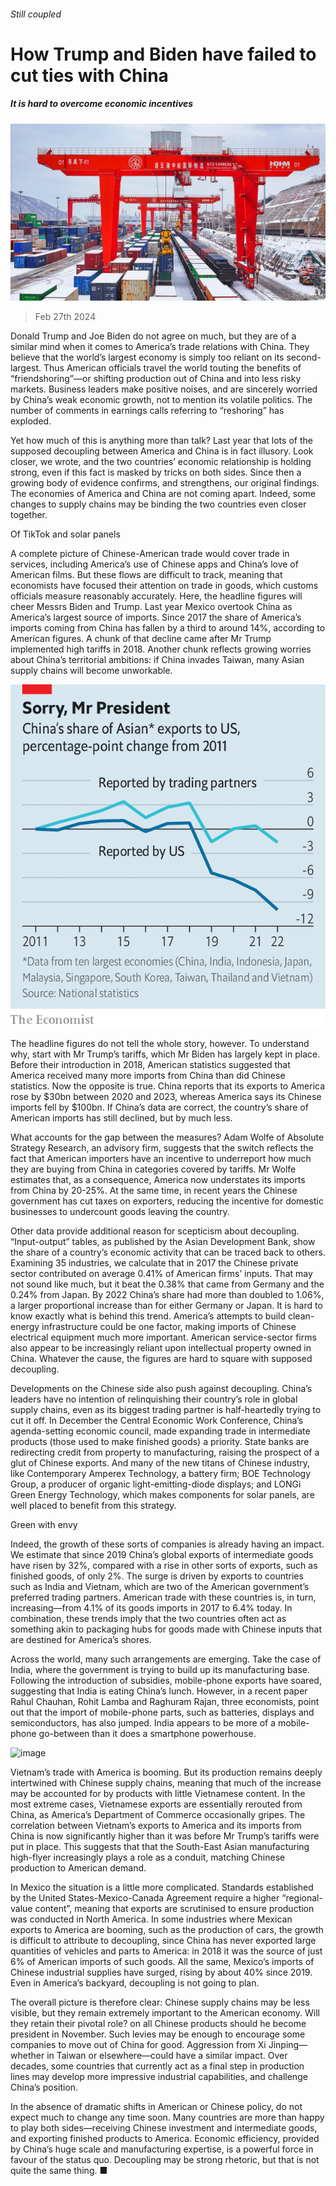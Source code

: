 ###### Still coupled

# How Trump and Biden have failed to cut ties with China 

##### It is hard to overcome economic incentives 

![image](images/20240302_FNP001.jpg) 

> Feb 27th 2024 

Donald Trump and Joe Biden do not agree on much, but they are of a similar mind when it comes to America’s trade relations with China. They believe that the world’s largest economy is simply too reliant on its second-largest. Thus American officials travel the world touting the benefits of “friendshoring”—or shifting production out of China and into less risky markets. Business leaders make positive noises, and are sincerely worried by China’s weak economic growth, not to mention its volatile politics. The number of comments in earnings calls referring to “reshoring” has exploded.

Yet how much of this is anything more than talk? Last year  that lots of the supposed decoupling between America and China is in fact illusory. Look closer, we wrote, and the two countries’ economic relationship is holding strong, even if this fact is masked by tricks on both sides. Since then a growing body of evidence confirms, and strengthens, our original findings. The economies of America and China are not coming apart. Indeed, some changes to supply chains may be binding the two countries even closer together. 

Of TikTok and solar panels

A complete picture of Chinese-American trade would cover trade in services, including America’s use of Chinese apps and China’s love of American films. But these flows are difficult to track, meaning that economists have focused their attention on trade in goods, which customs officials measure reasonably accurately. Here, the headline figures will cheer Messrs Biden and Trump. Last year Mexico overtook China as America’s largest source of imports. Since 2017 the share of America’s imports coming from China has fallen by a third to around 14%, according to American figures. A chunk of that decline came after Mr Trump implemented high tariffs in 2018. Another chunk reflects growing worries about China’s territorial ambitions: if China invades Taiwan, many Asian supply chains will become unworkable. 

![image](images/20240302_FNC595.png) 


The headline figures do not tell the whole story, however. To understand why, start with Mr Trump’s tariffs, which Mr Biden has largely kept in place. Before their introduction in 2018, American statistics suggested that America received many more imports from China than did Chinese statistics. Now the opposite is true. China reports that its exports to America rose by $30bn between 2020 and 2023, whereas America says its Chinese imports fell by $100bn. If China’s data are correct, the country’s share of American imports has still declined, but by much less. 

What accounts for the gap between the measures? Adam Wolfe of Absolute Strategy Research, an advisory firm, suggests that the switch reflects the fact that American importers have an incentive to underreport how much they are buying from China in categories covered by tariffs. Mr Wolfe estimates that, as a consequence, America now understates its imports from China by 20-25%. At the same time, in recent years the Chinese government has cut taxes on exporters, reducing the incentive for domestic businesses to undercount goods leaving the country.

Other data provide additional reason for scepticism about decoupling. “Input-output” tables, as published by the Asian Development Bank, show the share of a country’s economic activity that can be traced back to others. Examining 35 industries, we calculate that in 2017 the Chinese private sector contributed on average 0.41% of American firms’ inputs. That may not sound like much, but it beat the 0.38% that came from Germany and the 0.24% from Japan. By 2022 China’s share had more than doubled to 1.06%, a larger proportional increase than for either Germany or Japan. It is hard to know exactly what is behind this trend. America’s attempts to build clean-energy infrastructure could be one factor, making imports of Chinese electrical equipment much more important. American service-sector firms also appear to be increasingly reliant upon intellectual property owned in China. Whatever the cause, the figures are hard to square with supposed decoupling.

Developments on the Chinese side also push against decoupling. China’s leaders have no intention of relinquishing their country’s role in global supply chains, even as its biggest trading partner is half-heartedly trying to cut it off. In December the Central Economic Work Conference, China’s agenda-setting economic council, made expanding trade in intermediate products (those used to make finished goods) a priority. State banks are redirecting credit from property to manufacturing, raising the prospect of a glut of Chinese exports. And many of the new titans of Chinese industry, like Contemporary Amperex Technology, a battery firm; BOE Technology Group, a producer of organic light-emitting-diode displays; and LONGi Green Energy Technology, which makes components for solar panels, are well placed to benefit from this strategy.

Green with envy

Indeed, the growth of these sorts of companies is already having an impact. We estimate that since 2019 China’s global exports of intermediate goods have risen by 32%, compared with a rise in other sorts of exports, such as finished goods, of only 2%. The surge is driven by exports to countries such as India and Vietnam, which are two of the American government’s preferred trading partners. American trade with these countries is, in turn, increasing—from 4.1% of its goods imports in 2017 to 6.4% today. In combination, these trends imply that the two countries often act as something akin to packaging hubs for goods made with Chinese inputs that are destined for America’s shores.

Across the world, many such arrangements are emerging. Take the case of India, where the government is trying to build up its manufacturing base. Following the introduction of subsidies, mobile-phone exports have soared, suggesting that India is eating China’s lunch. However, in a recent paper Rahul Chauhan, Rohit Lamba and Raghuram Rajan, three economists, point out that the import of mobile-phone parts, such as batteries, displays and semiconductors, has also jumped. India appears to be more of a mobile-phone go-between than it does a smartphone powerhouse. 

![image](images/20240302_FNC574.png) 


Vietnam’s trade with America is booming. But its production remains deeply intertwined with Chinese supply chains, meaning that much of the increase may be accounted for by products with little Vietnamese content. In the most extreme cases, Vietnamese exports are essentially rerouted from China, as America’s Department of Commerce occasionally gripes. The correlation between Vietnam’s exports to America and its imports from China is now significantly higher than it was before Mr Trump’s tariffs were put in place. This suggests that that the South-East Asian manufacturing high-flyer increasingly plays a role as a conduit, matching Chinese production to American demand. 

In Mexico the situation is a little more complicated. Standards established by the United States-Mexico-Canada Agreement require a higher “regional-value content”, meaning that exports are scrutinised to ensure production was conducted in North America. In some industries where Mexican exports to America are booming, such as the production of cars, the growth is difficult to attribute to decoupling, since China has never exported large quantities of vehicles and parts to America: in 2018 it was the source of just 6% of American imports of such goods. All the same, Mexico’s imports of Chinese industrial supplies have surged, rising by about 40% since 2019. Even in America’s backyard, decoupling is not going to plan.

The overall picture is therefore clear: Chinese supply chains may be less visible, but they remain extremely important to the American economy. Will they retain their pivotal role?  on all Chinese products should he become president in November. Such levies may be enough to encourage some companies to move out of China for good. Aggression from Xi Jinping—whether in Taiwan or elsewhere—could have a similar impact. Over decades, some countries that currently act as a final step in production lines may develop more impressive industrial capabilities, and challenge China’s position. 

In the absence of dramatic shifts in American or Chinese policy, do not expect much to change any time soon. Many countries are more than happy to play both sides—receiving Chinese investment and intermediate goods, and exporting finished products to America. Economic efficiency, provided by China’s huge scale and manufacturing expertise, is a powerful force in favour of the status quo. Decoupling may be strong rhetoric, but that is not quite the same thing. ■


